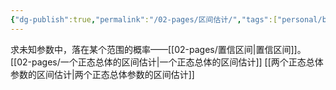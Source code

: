 ```yaml
---
{"dg-publish":true,"permalink":"/02-pages/区间估计/","tags":["personal/blog","概率论","概念"]}
---
```


求未知参数中，落在某个范围的概率——[[02-pages/置信区间\|置信区间]]。
[[02-pages/一个正态总体的区间估计\|一个正态总体的区间估计]]
[[两个正态总体参数的区间估计\|两个正态总体参数的区间估计]]
